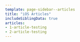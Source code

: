 ```yaml
---
template: page-sidebar--articles
title: "iOS Articles"
includeSiblingData: true
articles:
- 1-article-testing
- 2-article-testing
---
```

